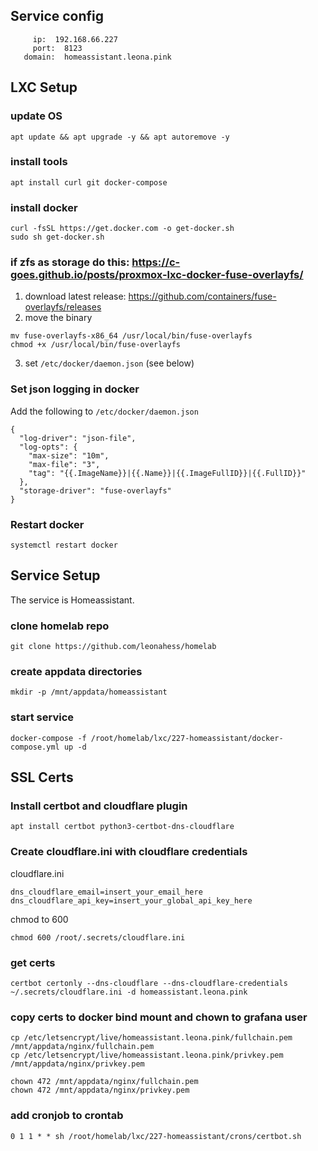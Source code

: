 ## Service config

```
     ip:  192.168.66.227
     port:  8123
   domain:  homeassistant.leona.pink
```

## LXC Setup

### update OS

```
apt update && apt upgrade -y && apt autoremove -y
```

### install tools

```
apt install curl git docker-compose
```

### install docker

```
curl -fsSL https://get.docker.com -o get-docker.sh
sudo sh get-docker.sh
```

### if zfs as storage do this: https://c-goes.github.io/posts/proxmox-lxc-docker-fuse-overlayfs/

1. download latest release: https://github.com/containers/fuse-overlayfs/releases
2. move the binary
```
mv fuse-overlayfs-x86_64 /usr/local/bin/fuse-overlayfs
chmod +x /usr/local/bin/fuse-overlayfs
```
3. set `/etc/docker/daemon.json` (see below)

### Set json logging in docker
Add the following to `/etc/docker/daemon.json`
```
{
  "log-driver": "json-file",
  "log-opts": {
    "max-size": "10m",
    "max-file": "3",
    "tag": "{{.ImageName}}|{{.Name}}|{{.ImageFullID}}|{{.FullID}}"
  },
  "storage-driver": "fuse-overlayfs"
}
```

### Restart docker

```
systemctl restart docker
```

## Service Setup

The service is Homeassistant.

### clone homelab repo

```
git clone https://github.com/leonahess/homelab
```

### create appdata directories

```
mkdir -p /mnt/appdata/homeassistant
```

### start service

```
docker-compose -f /root/homelab/lxc/227-homeassistant/docker-compose.yml up -d
```

## SSL Certs

### Install certbot and cloudflare plugin

```
apt install certbot python3-certbot-dns-cloudflare
```

### Create cloudflare.ini with cloudflare credentials

cloudflare.ini
```
dns_cloudflare_email=insert_your_email_here
dns_cloudflare_api_key=insert_your_global_api_key_here
```

chmod to 600

```
chmod 600 /root/.secrets/cloudflare.ini
```

### get certs

```
certbot certonly --dns-cloudflare --dns-cloudflare-credentials ~/.secrets/cloudflare.ini -d homeassistant.leona.pink
```

### copy certs to docker bind mount and chown to grafana user

```
cp /etc/letsencrypt/live/homeassistant.leona.pink/fullchain.pem /mnt/appdata/nginx/fullchain.pem
cp /etc/letsencrypt/live/homeassistant.leona.pink/privkey.pem /mnt/appdata/nginx/privkey.pem

chown 472 /mnt/appdata/nginx/fullchain.pem
chown 472 /mnt/appdata/nginx/privkey.pem
```

### add cronjob to crontab

```
0 1 1 * * sh /root/homelab/lxc/227-homeassistant/crons/certbot.sh
```